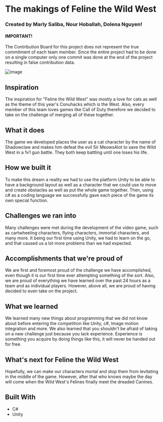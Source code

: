 # The makings of Feline the Wild West
### Created by Marly Saliba, Nour Hoballah, Dolena Nguyen!
#### IMPORTANT! 
The Contribution Board for this project does not represent the true commitment of each team member. Since the entire project had to be done on a single computer only one commit was done at the end of the project resulting in false contribution data.

![image](https://github.com/user-attachments/assets/094eb8da-08b6-4193-b1b5-d16c35a483d9)


## Inspiration
The inspiration for "Feline the Wild West" was mostly a love for cats as well as the theme of this year's Conuhacks which is the West. Also, every member of this team loves games like Call of Duty therefore we decided to take on the challenge of merging all of these together.

## What it does
The game we developed places the user as a cat character by the name of Shadowclaw and makes him defeat the evil Sir MeowsAlot to save the Wild West in a 1v1 gun battle. They both keep battling until one loses his life.

## How we built it
To make this dream a reality we had to use the platform Unity to be able to have a background layout as well as a character that we could use to move and create obstacles as well as put the whole game together. Then, using c# as a coding language we successfully gave each piece of the game its own special function.

## Challenges we ran into
Many challenges were met during the development of the video game, such as cartwheeling characters, flying characters, immortal characters, and many more. It being our first time using Unity, we had to learn on the go, and that caused us a lot more problems than we had expected.

## Accomplishments that we're proud of
We are first and foremost proud of the challenge we have accomplished, even though it is our first time ever attempting something of the sort. Also, we are proud of everything we have learned over the past 24 hours as a team and as individual players. However, above all, we are proud of having decided to even take on the project.

## What we learned
We learned many new things about programming that we did not know about before entering the competition like Unity, c#, Image motion integration and more. We also learned that you shouldn't be afraid of taking on a new challenge just because you lack experience. Experience is something you acquire by doing things like this, it will never be handed out for free.

## What's next for Feline the Wild West
Hopefully, we can make our characters mortal and stop them from levitating in the middle of the game. However, after that who knows maybe the day will come when the Wild West's Felines finally meet the dreaded Canines.

## Built With
- C#
- Unity

